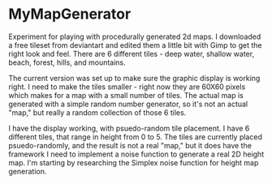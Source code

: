# MyMapGenerator
Experiment for playing with procedurally generated 2d maps. I downloaded a free tileset from deviantart and edited them a little bit with Gimp to get the right look and feel. There are 6 different tiles - deep water, shallow water, beach, forest, hills, and mountains.

The current version was set up to make sure the graphic display is working right. I need to make the tiles smaller - right now they are 60X60 pixels which makes for a map with a small number of tiles. The actual map is generated with a simple random number generator, so it's not an actual "map," but really a random collection of those 6 tiles.

I have the display working, with psuedo-random tile placement. I have 6 different tiles, that range in height from 0 to 5. The tiles are currently placed psuedo-randomly, and the result is not a real "map," but it does have the framework I need to implement a noise function to generate a real 2D height map. I'm starting by researching the Simplex noise function for height map generation.
